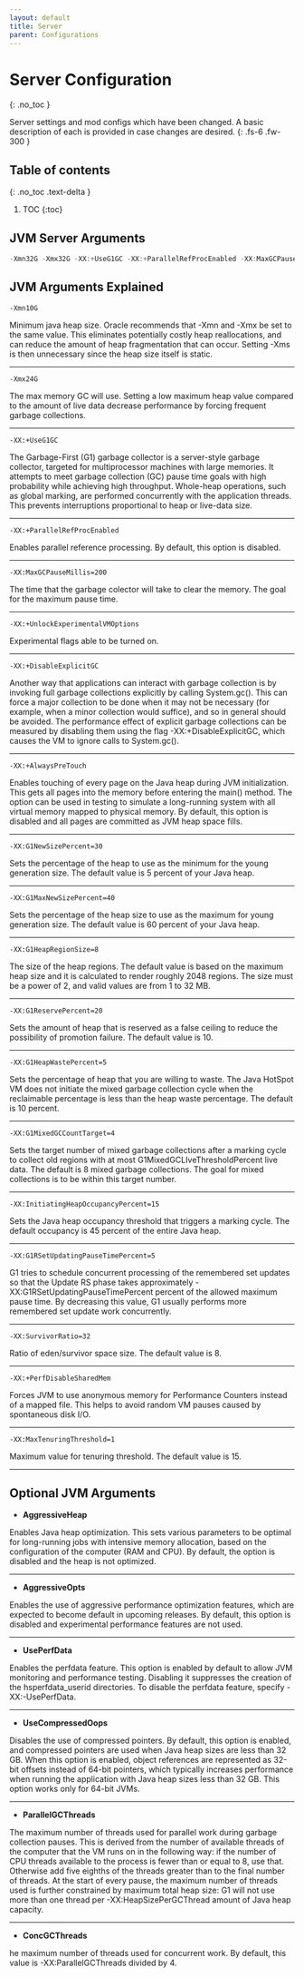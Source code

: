 ```yaml
---
layout: default
title: Server
parent: Configurations
---
```


# Server Configuration
{: .no_toc }

Server settings and mod configs which have been changed. A basic description of each is provided in case changes are desired.
{: .fs-6 .fw-300 }

## Table of contents
{: .no_toc .text-delta }

1. TOC
{:toc}

## JVM Server Arguments

```java
-Xmn32G -Xmx32G -XX:+UseG1GC -XX:+ParallelRefProcEnabled -XX:MaxGCPauseMillis=200 -XX:+UnlockExperimentalVMOptions -XX:+DisableExplicitGC -XX:+AlwaysPreTouch -XX:G1NewSizePercent=30 -XX:G1MaxNewSizePercent=40 -XX:G1HeapRegionSize=8 -XX:G1ReservePercent=20 -XX:G1HeapWastePercent=5 -XX:G1MixedGCCountTarget=4 -XX:InitiatingHeapOccupancyPercent=15  -XX:G1RSetUpdatingPauseTimePercent=5 -XX:SurvivorRatio=32 -XX:+PerfDisableSharedMem -XX:MaxTenuringThreshold=1 
```

## JVM Arguments Explained
`-Xmn10G`
<div class="code-example" markdown="1">
Minimum java heap size. Oracle recommends that -Xmn and -Xmx be set to the same value. This eliminates potentially costly heap reallocations, and can reduce the amount of heap fragmentation that can occur. Setting -Xms is then unnecessary since the heap size itself is static.
</div>

---

`-Xmx24G`
<div class="code-example" markdown="1">
The max memory GC will use. Setting a low maximum heap value compared to the amount of live data decrease performance by forcing frequent garbage collections.
</div>

---

`-XX:+UseG1GC`
<div class="code-example" markdown="1">
The Garbage-First (G1) garbage collector is a server-style garbage collector, targeted for multiprocessor machines with large memories. It attempts to meet garbage collection (GC) pause time goals with high probability while achieving high throughput. Whole-heap operations, such as global marking, are performed concurrently with the application threads. This prevents interruptions proportional to heap or live-data size.
</div>

---

`-XX:+ParallelRefProcEnabled`
<div class="code-example" markdown="1">
Enables parallel reference processing. By default, this option is disabled.
</div>

---

`-XX:MaxGCPauseMillis=200`
<div class="code-example" markdown="1">
The time that the garbage colector will take to clear the memory. The goal for the maximum pause time.
</div>

---

`-XX:+UnlockExperimentalVMOptions`
<div class="code-example" markdown="1">
Experimental flags able to be turned on.
</div>

---

`-XX:+DisableExplicitGC`
<div class="code-example" markdown="1">
Another way that applications can interact with garbage collection is by invoking full garbage collections explicitly by calling System.gc(). This can force a major collection to be done when it may not be necessary (for example, when a minor collection would suffice), and so in general should be avoided. The performance effect of explicit garbage collections can be measured by disabling them using the flag -XX:+DisableExplicitGC, which causes the VM to ignore calls to System.gc().
</div>

---

`-XX:+AlwaysPreTouch`
<div class="code-example" markdown="1">
Enables touching of every page on the Java heap during JVM initialization. This gets all pages into the memory before entering the main() method. The option can be used in testing to simulate a long-running system with all virtual memory mapped to physical memory. By default, this option is disabled and all pages are committed as JVM heap space fills.
</div>

---

`-XX:G1NewSizePercent=30`
<div class="code-example" markdown="1">
Sets the percentage of the heap to use as the minimum for the young generation size. The default value is 5 percent of your Java heap.
</div>

---

`-XX:G1MaxNewSizePercent=40`
<div class="code-example" markdown="1">
Sets the percentage of the heap size to use as the maximum for young generation size. The default value is 60 percent of your Java heap.
</div>

---

`-XX:G1HeapRegionSize=8`
<div class="code-example" markdown="1">
The size of the heap regions. The default value is based on the maximum heap size and it is calculated to render roughly 2048 regions. The size must be a power of 2, and valid values are from 1 to 32 MB.
</div>

---

`-XX:G1ReservePercent=20`
<div class="code-example" markdown="1">
Sets the amount of heap that is reserved as a false ceiling to reduce the possibility of promotion failure. The default value is 10.
</div>

---

`-XX:G1HeapWastePercent=5`
<div class="code-example" markdown="1">
Sets the percentage of heap that you are willing to waste. The Java HotSpot VM does not initiate the mixed garbage collection cycle when the reclaimable percentage is less than the heap waste percentage. The default is 10 percent.
</div>

---

`-XX:G1MixedGCCountTarget=4`
<div class="code-example" markdown="1">
Sets the target number of mixed garbage collections after a marking cycle to collect old regions with at most G1MixedGCLIveThresholdPercent live data. The default is 8 mixed garbage collections. The goal for mixed collections is to be within this target number. 
</div>

---

`-XX:InitiatingHeapOccupancyPercent=15`
<div class="code-example" markdown="1">
Sets the Java heap occupancy threshold that triggers a marking cycle. The default occupancy is 45 percent of the entire Java heap.
</div>

---

`-XX:G1RSetUpdatingPauseTimePercent=5`
<div class="code-example" markdown="1">
G1 tries to schedule concurrent processing of the remembered set updates so that the Update RS phase takes approximately -XX:G1RSetUpdatingPauseTimePercent percent of the allowed maximum pause time. By decreasing this value, G1 usually performs more remembered set update work concurrently.
</div>

---

`-XX:SurvivorRatio=32`
<div class="code-example" markdown="1">
Ratio of eden/survivor space size. The default value is 8.
</div>

---

`-XX:+PerfDisableSharedMem`
<div class="code-example" markdown="1">
Forces JVM to use anonymous memory for Performance Counters instead of a mapped file. This helps to avoid random VM pauses caused by spontaneous disk I/O.
</div>

---

`-XX:MaxTenuringThreshold=1`
<div class="code-example" markdown="1">
Maximum value for tenuring threshold. The default value is 15.
</div>

---

## Optional JVM Arguments
- **AggressiveHeap**
<div class="code-example" markdown="1">
Enables Java heap optimization. This sets various parameters to be optimal for long-running jobs with intensive memory allocation, based on the configuration of the computer (RAM and CPU). By default, the option is disabled and the heap is not optimized.
</div>

---

- **AggressiveOpts**
<div class="code-example" markdown="1">
Enables the use of aggressive performance optimization features, which are expected to become default in upcoming releases. By default, this option is disabled and experimental performance features are not used.
</div>

---

- **UsePerfData**
<div class="code-example" markdown="1">
Enables the perfdata feature. This option is enabled by default to allow JVM monitoring and performance testing. Disabling it suppresses the creation of the hsperfdata_userid directories. To disable the perfdata feature, specify -XX:-UsePerfData.
</div>

---

- **UseCompressedOops**
<div class="code-example" markdown="1">
Disables the use of compressed pointers. By default, this option is enabled, and compressed pointers are used when Java heap sizes are less than 32 GB. When this option is enabled, object references are represented as 32-bit offsets instead of 64-bit pointers, which typically increases performance when running the application with Java heap sizes less than 32 GB. This option works only for 64-bit JVMs.
</div>

---

- **ParallelGCThreads**
<div class="code-example" markdown="1">
The maximum number of threads used for parallel work during garbage collection pauses. This is derived from the number of available threads of the computer that the VM runs on in the following way: if the number of CPU threads available to the process is fewer than or equal to 8, use that. Otherwise add five eighths of the threads greater than to the final number of threads. At the start of every pause, the maximum number of threads used is further constrained by maximum total heap size: G1 will not use more than one thread per -XX:HeapSizePerGCThread amount of Java heap capacity.
</div>

---

- **ConcGCThreads**
<div class="code-example" markdown="1">
he maximum number of threads used for concurrent work. By default, this value is -XX:ParallelGCThreads divided by 4.
</div>